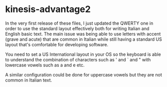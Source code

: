 # kinesis-advantage2
In the very first release of these files, I just updated the QWERTY one in order to use the standard layout effectively both for writing Italian and English basic text. The main issue was being able to use letters with accent (grave and acute) that are common in Italian while still having a standard US layout that's comfortable for developing software. 

You need to set a US International layout in your OS so the keyboard is able to understand the combination of characters such as ' and ` and " with lowercase vowels such as a and e etc. 

A similar configuration could be done for uppercase vowels but they are not common in Italian text.
